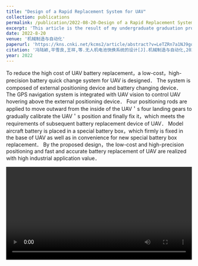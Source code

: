 ```yaml
---
title: "Design of a Rapid Replacement System for UAV"
collection: publications
permalink: /publication/2022-08-20-Design of a Rapid Replacement System for UAV
excerpt: 'This article is the result of my undergraduate graduation project.'
date: 2022-8-20
venue: '机械制造与自动化'
paperurl: 'https://kns.cnki.net/kcms2/article/abstract?v=LeTZRn7a1NJ9goFfDxPO6iG5pzg-bjT_p7P42AfLJS_2OyZN8OXkYYOFHPJhTPK6vdPL69Tbe1qCfloMXJLy_Q_iCIghLQgA3lSMaymajGqWqZ4EArGbwrx3CIIbpqSNM_zvy8eAM3Zdz76GcFmt8Q==&uniplatform=NZKPT&language=CHS'
citation: '冯陆颖,平雪良,王祥,等.无人机电池快换系统的设计[J].机械制造与自动化,2022,51(04):192-195.DOI:10.19344/j.cnki.issn1671-5276.2022.04.049.'
year: 2022
---
```


To reduce the high cost of UAV battery replacement，a low-cost，high-precision battery quick change system for UAV is designed． The system is composed of external positioning device and battery changing device． The GPS navigation system is integrated with UAV vision to control UAV hovering above the external positioning device． Four positioning rods are applied to move outward from the inside of the UAV＇s four landing gears to gradually calibrate the UAV＇s position and finally fix it，which meets the requirements of subsequent battery replacement device of UAV． Model aircraft battery is placed in a special battery box，which firmly is fixed in the base of UAV as well as in convenience for new special battery box replacement． By the proposed design，the low-cost and high-precision positioning and fast and accurate battery replacement of UAV are realized with high industrial application value．

<div style="display:flex;justify-content:center;">
<video width="600" controls>
  <source src="/images/UAV.mp4" type="video/mp4">
  Your browser does not support the video tag.
</video>
</div>
